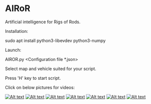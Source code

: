 # AIRoR

Artificial intelligence for Rigs of Rods.

Installation:

sudo apt install python3-libevdev python3-numpy

Launch:

AIROR.py <ROR binary> <Configuration file *.json>
  
Select map and vehicle suited for your script.

Press 'H' key to start script.

Click on below pictures for videos:

[![Alt text](https://img.youtube.com/vi/LiqYKO5mKIU/0.jpg)](https://www.youtube.com/watch?v=aMN4Cwb4-aM)
[![Alt text](https://img.youtube.com/vi/0hLCNnHGVuE/0.jpg)](https://www.youtube.com/watch?v=aMN4Cwb4-aM)
[![Alt text](https://img.youtube.com/vi/HcD49R8QUTQ/0.jpg)](https://www.youtube.com/watch?v=aMN4Cwb4-aM)
[![Alt text](https://img.youtube.com/vi/sramHCOtX9w/0.jpg)](https://www.youtube.com/watch?v=aMN4Cwb4-aM)
[![Alt text](https://img.youtube.com/vi/q9ADYzweECk/0.jpg)](https://www.youtube.com/watch?v=aMN4Cwb4-aM)
[![Alt text](https://img.youtube.com/vi/PWisOUZRwDI/0.jpg)](https://www.youtube.com/watch?v=aMN4Cwb4-aM)
[![Alt text](https://img.youtube.com/vi/MAH0qF0hvuY/0.jpg)](https://www.youtube.com/watch?v=aMN4Cwb4-aM)

